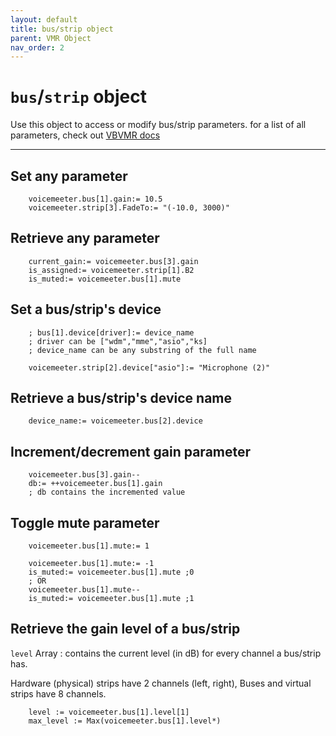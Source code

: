 ```yaml
---
layout: default
title: bus/strip object
parent: VMR Object
nav_order: 2
---
```

# `bus`/`strip` object

Use this object to access or modify bus/strip parameters.
for a list of all parameters, check out [VBVMR docs](http://download.vb-audio.com/Download_CABLE/VoicemeeterRemoteAPI.pdf#page=11)

---

## Set any parameter

```
    voicemeeter.bus[1].gain:= 10.5
    voicemeeter.strip[3].FadeTo:= "(-10.0, 3000)"
```

## Retrieve any parameter
```
    current_gain:= voicemeeter.bus[3].gain
    is_assigned:= voicemeeter.strip[1].B2
    is_muted:= voicemeeter.bus[1].mute
```

## Set a bus/strip's device
```
    ; bus[1].device[driver]:= device_name 
    ; driver can be ["wdm","mme","asio","ks]
    ; device_name can be any substring of the full name

    voicemeeter.strip[2].device["asio"]:= "Microphone (2)" 
```

## Retrieve a bus/strip's device name
```
    device_name:= voicemeeter.bus[2].device
```

## Increment/decrement gain parameter
```
    voicemeeter.bus[3].gain--
    db:= ++voicemeeter.bus[1].gain 
    ; db contains the incremented value
```

## Toggle mute parameter
```
    voicemeeter.bus[1].mute:= 1

    voicemeeter.bus[1].mute:= -1
    is_muted:= voicemeeter.bus[1].mute ;0
    ; OR
    voicemeeter.bus[1].mute--
    is_muted:= voicemeeter.bus[1].mute ;1
```

## Retrieve the gain level of a bus/strip
`level` Array : contains the current level (in dB) for every channel a bus/strip has.

Hardware (physical) strips have 2 channels (left, right), Buses and virtual strips have 8 channels.
```
    level := voicemeeter.bus[1].level[1] 
    max_level := Max(voicemeeter.bus[1].level*)
```